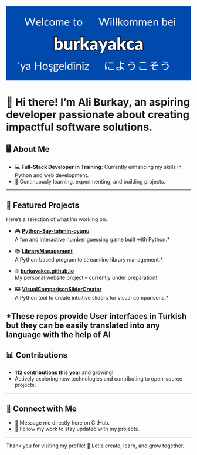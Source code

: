 <p align="center">
<img src="banner.png" ></img>
</p>

# 🌟 Hi there! I’m **Ali Burkay**, an aspiring developer passionate about creating impactful software solutions.  


## 🖥️ About Me  

- 💻 **Full-Stack Developer in Training**: Currently enhancing my skills in Python and web development.  
- 🌱 Continuously learning, experimenting, and building projects.  

---

## 🔧 Featured Projects  

Here’s a selection of what I’m working on:  

- 🎮 **[Python-Say-tahmin-oyunu](https://github.com/burkayakca/Python-Say-tahmin-oyunu)**  
  A fun and interactive number guessing game built with Python.*

- 📚 **[LibraryManagement](https://github.com/burkayakca/LibraryManagement)**  
  A Python-based program to streamline library management.*

- 🌐 **[burkayakca.github.io](https://github.com/burkayakca/burkayakca.github.io)**  
  My personal website project – currently under preparation! 

- 🖼️ **[VisualComparisonSliderCreator](https://github.com/burkayakca/VisualComparisonSliderCreator)**  
  A Python tool to create intuitive sliders for visual comparisons.*  

*These repos provide User interfaces in **Turkish** but they can be easily translated into any language with the help of AI 
---

## 📊 Contributions  

- **112 contributions this year** and growing!  
- Actively exploring new technologies and contributing to open-source projects.  

---

## 🔗 Connect with Me  

- 💬 Message me directly here on GitHub.  
- 👥 Follow my work to stay updated with my projects.  

---

Thank you for visiting my profile! 🎉 Let's create, learn, and grow together.  
<!---
burkayakca/burkayakca is a ✨ special ✨ repository because its `README.md` (this file) appears on your GitHub profile.
You can click the Preview link to take a look at your changes.
--->
